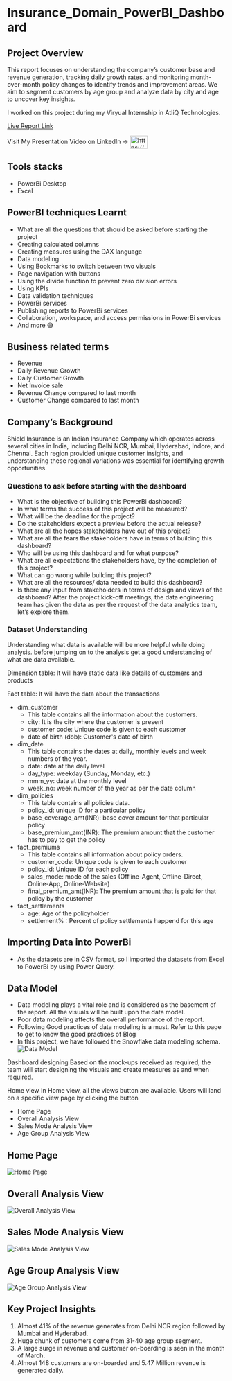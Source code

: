 # Insurance_Domain_PowerBI_Dashboard
## Project Overview
This report focuses on understanding the company’s customer base and revenue generation, tracking daily growth rates, and monitoring month-over-month policy changes to identify trends and improvement areas. We aim to segment customers by age group and analyze data by city and age to uncover key insights.

I worked on this project during my Viryual Internship in AtliQ Technologies.

[Live Report Link](https://app.powerbi.com/view?r=eyJrIjoiZmM2MTI5MDEtZDBjNy00MDYwLTk5NWMtNWIzZjdiMGQyODZjIiwidCI6ImM2ZTU0OWIzLTVmNDUtNDAzMi1hYWU5LWQ0MjQ0ZGM1YjJjNCJ9&pageName=2c73049311389a5d9268)

Visit My Presentation Video on LinkedIn -> <a href="https://www.linkedin.com/feed/update/urn:li:activity:7243549037071609858/" target="blank"><img align="center" src="https://raw.githubusercontent.com/rahuldkjain/github-profile-readme-generator/master/src/images/icons/Social/linked-in-alt.svg" alt="https://www.linkedin.com/feed/update/urn:li:activity:7243549037071609858/" height="30" width="40" /></a>

## Tools stacks
* PowerBi Desktop
* Excel
## PowerBI techniques Learnt
* What are all the questions that should be asked before starting the project
* Creating calculated columns
* Creating measures using the DAX language
* Data modeling
* Using Bookmarks to switch between two visuals
* Page navigation with buttons
* Using the divide function to prevent zero division errors
* Using KPIs
* Data validation techniques
* PowerBi services
* Publishing reports to PowerBi services
* Collaboration, workspace, and access permissions in PowerBi services
* And more 😅
## Business related terms
* Revenue
* Daily Revenue Growth
* Daily Customer Growth
* Net Invoice sale
* Revenue Change compared to last month
* Customer Change compared to last month
## Company’s Background
Shield Insurance is an Indian Insurance Company which operates across several cities in India, including Delhi NCR, Mumbai, Hyderabad, Indore, and Chennai. Each region provided unique customer insights, and understanding these regional variations was essential for identifying growth opportunities.

### Questions to ask before starting with the dashboard
* What is the objective of building this PowerBi dashboard?
* In what terms the success of this project will be measured?
* What will be the deadline for the project?
* Do the stakeholders expect a preview before the actual release?
* What are all the hopes stakeholders have out of this project?
* What are all the fears the stakeholders have in terms of building this dashboard?
* Who will be using this dashboard and for what purpose?
* What are all expectations the stakeholders have, by the completion of this project?
* What can go wrong while building this project?
* What are all the resources/ data needed to build this dashboard?
* Is there any input from stakeholders in terms of design and views of the dashboard?
After the project kick-off meetings, the data engineering team has given the data as per the request of the data analytics team, let’s explore them.

### Dataset Understanding
Understanding what data is available will be more helpful while doing analysis. before jumping on to the analysis get a good understanding of what are data available.

Dimension table: It will have static data like details of customers and products

Fact table: It will have the data about the transactions

  - dim_customer
    - This table contains all the information about the customers.
    - city: It is the city where the customer is present
    - customer code: Unique code is given to each customer
    - date of birth (dob): Customer's date of birth
  - dim_date
    - This table contains the dates at daily, monthly levels and week numbers of the year.
    - date: date at the daily level
    - day_type: weekday (Sunday, Monday, etc.)
    - mmm_yy: date at the monthly level
    - week_no: week number of the year as per the date column
  - dim_policies
    - This table contains all policies data.
    - policy_id: unique ID for a particular policy
    - base_coverage_amt(INR): base cover amount for that particular policy
    - base_premium_amt(INR): The premium amount that the customer has to pay to get the policy
  - fact_premiums
    - This table contains all information about policy orders.
    - customer_code: Unique code is given to each customer
    - policy_id: Unique ID for each policy
    - sales_mode: mode of the sales (Offline-Agent, Offline-Direct, Online-App, Online-Website)
    - final_premium_amt(INR): The premium amount that is paid for that policy by the customer
  - fact_settlements
    - age: Age of the policyholder
    - settlement% : Percent of policy settlements happend for this age 
## Importing Data into PowerBi
* As the datasets are in CSV format, so I imported the datasets from Excel to PowerBi by using Power Query.
## Data Model
* Data modeling plays a vital role and is considered as the basement of the report. All the visuals will be built upon the data model.
* Poor data modeling affects the overall performance of the report.
* Following Good practices of data modeling is a must. Refer to this page to get to know the good practices of Blog
* In this project, we have followed the Snowflake data modeling schema.
![Data Model](https://github.com/user-attachments/assets/fbd3d450-bfb2-4f37-a28c-f20883666884)


Dashboard designing
Based on the mock-ups received as required, the team will start designing the visuals and create measures as and when required.

Home view
In Home view, all the views button are available. Users will land on a specific view page by clicking the button

* Home Page
* Overall Analysis View
* Sales Mode Analysis View
* Age Group Analysis View

## Home Page
![Home Page](https://github.com/user-attachments/assets/8e671c90-c7bd-40ac-8756-e7347e7bde4a)

## Overall Analysis View
![Overall Analysis View](https://github.com/user-attachments/assets/3a5ab9ac-7b98-4f1e-ab3f-57e9e5009b0e)

## Sales Mode Analysis View
![Sales Mode Analysis View](https://github.com/user-attachments/assets/66abedca-1f1a-44dd-98bf-b21b62748b30)

## Age Group Analysis View
![Age Group Analysis View](https://github.com/user-attachments/assets/b6ba5c05-f54a-4071-9c25-5bd1fb45a560)

## Key Project Insights
1. Almost 41% of the revenue generates from Delhi NCR region followed by Mumbai and Hyderabad.
2. Huge chunk of customers come from 31-40 age group segment.
3. A large surge in revenue and customer on-boarding is seen in the month of March.
4. Almost 148 customers are on-boarded and 5.47 Million revenue is generated daily. 
